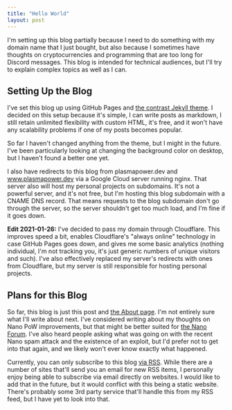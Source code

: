 ```yaml
---
title: "Hello World"
layout: post
---
```


I'm setting up this blog partially because I need to do something with my domain name that I just bought, but also because I sometimes have thoughts on cryptocurrencies and programming that are too long for Discord messages.
This blog is intended for technical audiences, but I'll try to explain complex topics as well as I can.


## Setting Up the Blog

I've set this blog up using GitHub Pages and
[the contrast Jekyll theme](https://github.com/niklasbuschmann/contrast).
I decided on this setup because it's simple, I can write posts as markdown,
I still retain unlimited flexibility with custom HTML, it's free,
and it won't have any scalability problems
if one of my posts becomes popular.

So far I haven't changed anything from the theme, but I might in the future.
I've been particularly looking at changing the background color on desktop,
but I haven't found a better one yet.

I also have redirects to this blog from plasmapower.dev and
www.plasmapower.dev via a Google Cloud server running nginx.
That server also will host my personal projects on subdomains.
It's not a powerful server, and it's not free,
but I'm hosting this blog subdomain with a CNAME DNS record.
That means requests to the blog subdomain don't go through the server,
so the server shouldn't get too much load, and I'm fine if it goes down.

**Edit 2021-01-26:**
I've decided to pass my domain through Cloudflare.
This improves speed a bit,
enables Cloudflare's "always online" technology in case GitHub Pages goes down,
and gives me some basic analytics (nothing individual, I'm not tracking you,
it's just generic numbers of unique visitors and such).
I've also effectively replaced my server's redirects with ones from Cloudflare,
but my server is still responsible for hosting personal projects.

## Plans for this Blog

So far, this blog is just this post and [the About page](/about).
I'm not entirely sure what I'll write about next.
I've considered writing about my thoughts on Nano PoW improvements,
but that might be better suited for [the Nano Forum](https://forum.nano.org/).
I've also heard people asking what was going on with the recent Nano spam attack
and the existence of an exploit, but I'd prefer not to get into that again, and
we likely won't ever know exactly what happened.

Currently, you can only subscribe to this blog [via RSS](/feed.xml).
While there are a number of sites that'll send you an email for new RSS items,
I personally enjoy being able to subscribe via email directly on websites.
I would like to add that in the future,
but it would conflict with this being a static website.
There's probably some 3rd party service that'll handle this from my RSS feed,
but I have yet to look into that.
